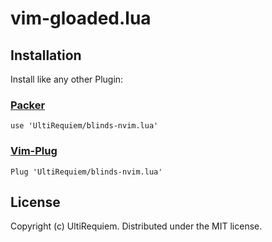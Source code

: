 # vim-gloaded.lua

## Installation

Install like any other Plugin:

### [Packer](https://github.com/wbthomason/packer.nvim)

```
use 'UltiRequiem/blinds-nvim.lua'
```

### [Vim-Plug](https://github.com/junegunn/vim-plug)

```
Plug 'UltiRequiem/blinds-nvim.lua'
```

## License

Copyright (c) UltiRequiem. Distributed under the MIT license.
